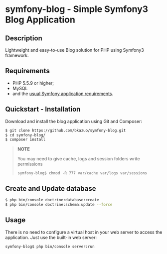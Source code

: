 # symfony-blog - Simple Symfony3 Blog Application 

## Description
Lightweight and easy-to-use Blog solution for PHP using Symfony3 framework.

## Requirements
* PHP 5.5.9 or higher;
* MySQL
* and the [usual Symfony application requirements](http://symfony.com/doc/current/reference/requirements.html).

## Quickstart - Installation
Download and install the blog application using Git and Composer:

```bash
$ git clone https://github.com/bkazuo/symfony-blog.git
$ cd symfony-blog/
$ composer install
```
> **NOTE**
>
> You may need to give cache, logs and session folders write permissions
>
>     symfony-blog$ chmod -R 777 var/cache var/logs var/sessions

## Create and Update database
```bash
$ php bin/console doctrine:database:create
$ php bin/console doctrine:schema:update --force
```

Usage
-----

There is no need to configure a virtual host in your web server to access the application.
Just use the built-in web server:

```bash
symfony-blog$ php bin/console server:run
```
